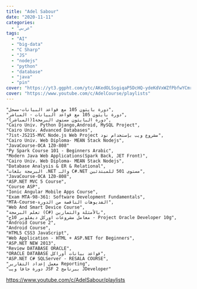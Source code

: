 ```yaml
---
title: "Adel Sabour"
date: "2020-11-11"
categories:
  - "عربي"
tags:
  - "AI"
  - "big-data"
  - "C Sharp"
  - "JS"
  - "nodejs"
  - "python"
  - "database"
  - "java"
  - "pin"
cover: "https://yt3.ggpht.com/ytc/AKedOLSsgiqaP5DcHQ-ydeKdVxWZfPbfwYCmrzKusIqQGg=s88-c-k-c0x00ffffff-no-rj"
cover: "https://www.youtube.com/c/AdelCourse/playlists"
---
```


    "دورة بايثون 105 مع قواعد البيانات-مسجل",
    "دورة بايثون 105 مع قواعد البيانات - المباشر",
    "دورة البايثون مستوى البرمجة1(المباشر)",
    "Cairo Univ. Python Django,Android, MySQL Project",
    "Cairo Univ. Advanced Databases",
    "7ist-JS215-MVC Node.js Web Project مشروع ويب بإستخدام نود",
    "Cairo Univ. Web Diploma- MEAN Stack Nodejs",
    "JavaCourse-OCA 1Z0-808"
    "Py Spark Course 101 - Beginners Arabic",
    "Modern Java Web Applications(Spark Back, JET Front)",
    "Cairo Univ. Web Diploma- MEAN Stack Nodejs",
    "Database Analysis & ER & Relational",
    "البرمجة بلغات .NET والـ C#.NET مستوى 501 للمبتدئين",
    "JavaCourse-OCA 1Z0-808",
    "ASP.NET MVC 5 Course",
    "Course ASP",
    "Ionic Angular Mobile Apps Course",
    "Exam MTA-98-361: Software Development Fundamentals",
    "MTA-Course-الفديوهات الناقصة من الدورة",
    "Web And Smart Device Course",
    "تعلم البرمجة (C#) بالأمثلة والتمارين",
    "معامل مشروعات اوركل ديفلوبر 10ج - Project Oracle Developer 10g",
    "Android Course 2",
    "Android Course",
    "HTML5 CSS3 JavaScript",
    "Web Application - HTML + ASP.NET for Beginners",
    "ASP.NET NEW 2013",
    "Review DATABASE ORACLE",
    "ORACLE DATABASE قواعد بيانات أوراكل",
    "ASP.NET C# SQLServer - RESALA COURSE",
    "معمل إعداد التقارير Reporting",
    "دورة جافا ويب JSF 2 ببرنامج JDeveloper"



https://www.youtube.com/c/AdelSabour/playlists
